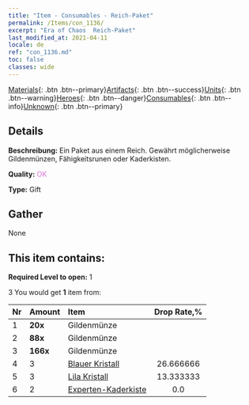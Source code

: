 ```yaml
---
title: "Item - Consumables - Reich-Paket"
permalink: /Items/con_1136/
excerpt: "Era of Chaos  Reich-Paket"
last_modified_at: 2021-04-11
locale: de
ref: "con_1136.md"
toc: false
classes: wide
---
```

 [Materials](/de/Items/){: .btn .btn--primary}[Artifacts](/de/Items/Artifacts/){: .btn .btn--success}[Units](/de/Items/Units/){: .btn .btn--warning}[Heroes](/de/Items/Heroes/){: .btn .btn--danger}[Consumables](/de/Items/Consumables/){: .btn .btn--info}[Unknown](/de/Items/Unknown/){: .btn .btn--primary}

## Details
 **Beschreibung:** Ein Paket aus einem Reich. Gewährt möglicherweise Gildenmünzen, Fähigkeitsrunen oder Kaderkisten.

 **Quality:** <span style="color: #DA70D6">OK</span>

 **Type:** Gift

## Gather

  None

## This item contains:

 **Required Level to open:** 1

 3 You would get **1** item  from:

  | Nr | Amount |     Item    | Drop Rate,% |
  |:---|:-------|:------------|:---------:|
  | 1 |  **20x** | Gildenmünze |  | 26.666666 | 
  | 2 |  **88x** | Gildenmünze |  | 20.0 | 
  | 3 |  **166x** | Gildenmünze |  | 13.333333 | 
  | 4 | 3 | [Blauer Kristall](/de/Items/con_716/) | 26.666666 | 
  | 5 | 3 | [Lila Kristall](/de/Items/con_720/) | 13.333333 | 
  | 6 | 2 | [Experten-Kaderkiste](/de/Items/con_767/) | 0.0 | 
